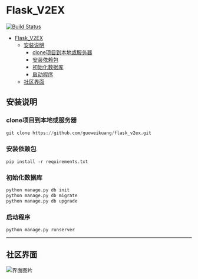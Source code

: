 # Flask_V2EX

[![Build Status](https://travis-ci.org/sh4nks/flaskbb.svg?branch=master)](https://travis-ci.org/sh4nks/flaskbb)


- [Flask_V2EX](#flaskv2ex)
    - [安装说明](#安装说明)
        - [clone项目到本地或服务器](#clone项目到本地或服务器)
        - [安装依赖包](#安装依赖包)
        - [初始化数据库](#初始化数据库)
        - [启动程序](#启动程序)
    - [社区界面](#社区界面)

## 安装说明

### clone项目到本地或服务器
```python
git clone https://github.com/guoweikuang/flask_v2ex.git
```
### 安装依赖包
```
pip install -r requirements.txt
```
### 初始化数据库
```python
python manage.py db init
python manage.py db migrate
python manage.py db upgrade
```
### 启动程序
```
python manage.py runserver 
```

---
## 社区界面
![界面图片](http://upload-images.jianshu.io/upload_images/1674772-c8607a3c14edee99.png?imageMogr2/auto-orient/strip%7CimageView2/2/w/1240)